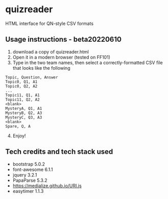 # quizreader
HTML interface for QN-style CSV formats


## Usage instructions - beta20220610
1. download a copy of quizreader.html
2. Open it in a modern browser (tested on FF101)
3. Type in the two team names, then select a correctly-formatted CSV file that looks like the following
```
Topic, Question, Answer
Topic0, Q1, A1
Topic0, Q2, A2
...
Topic11, Q1, A1
Topic11, Q2, A2
<blank>
MysteryA, Q1, A1
MysteryB, Q2, A3
MysteryC, Q3, A3
<blank>
Spare, Q, A
```
4. Enjoy!
  
## Tech credits and tech stack used
* bootstrap 5.0.2
* font-awesome 6.1.1
* jquery 3.2.1
* PapaParse 5.3.2
* https://medialize.github.io/URI.js
* easytimer 1.1.3

